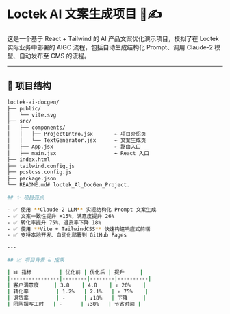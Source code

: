 # Loctek AI 文案生成项目 🧠✍️

这是一个基于 React + Tailwind 的 AI 产品文案优化演示项目，模拟了在 Loctek 实际业务中部署的 AIGC 流程，包括自动生成结构化 Prompt、调用 Claude-2 模型、自动发布至 CMS 的流程。

---

## 📁 项目结构

```bash
loctek-ai-docgen/
├── public/
│   └── vite.svg
├── src/
│   ├── components/
│   │   ├── ProjectIntro.jsx       ← 项目介绍页
│   │   └── TextGenerator.jsx      ← 文案生成页
│   ├── App.jsx                    ← 路由入口
│   ├── main.jsx                   ← React 入口
├── index.html
├── tailwind.config.js
├── postcss.config.js
├── package.json
└── README.md# loctek_Al_DocGen_Project.

## ✨ 项目亮点

- ✅ 使用 **Claude-2 LLM** 实现结构化 Prompt 文案生成
- ✅ 文案一致性提升 +15%，满意度提升 26%
- ✅ 转化率提升 75%，退货率下降 18%
- ✅ 使用 **Vite + TailwindCSS** 快速构建响应式前端
- ✅ 支持本地开发、自动化部署到 GitHub Pages

---

## 📈 项目背景 & 成果

| 📊 指标         | 优化前 | 优化后 | 提升     |
|----------------|--------|--------|----------|
| 客户满意度     | 3.8    | 4.8    | ↑ 26%    |
| 转化率         | 1.2%   | 2.1%   | ↑ 75%    |
| 退货率         | -      | ↓18%   | 下降     |
| 团队撰写工时   | -      | ↓30%   | 节省时间 |
